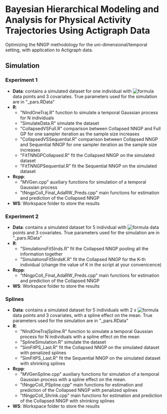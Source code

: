 # Bayesian Hierarchical Modeling and Analysis for Physical Activity Trajectories Using Actigraph Data
Optimizing the NNGP methodology for the uni-dimensional/temporal setting, with application to Actigraph data.

## Simulation
### Experiment 1

  - <b>Data</b>: contains a simulated dataset for one individual with ![formula](https://render.githubusercontent.com/render/math?math=10^5) data points and 3 covariates. True parameters used for the simulation are in "\_pars.RData"
  - <b>R</b>:
    - "NIndOneTraj.R" function to simulate a temporal Gaussian process for N individuals
    - "SimulateData.R" simulate the dataset 
    - "CollapsedVSFull.R" comparison between Collapsed NNGP and Full GP for one sampler iteration as the sample size increases
    - "CollapsedVSSequential.R" comparison between Collapsed NNGP and Sequential NNGP for one sampler iteration as the sample size increases
    - "FitTNNGPCollapsed.R" fit the Collapsed NNGP on the simulated dataset
    - "FitTNNGPSequential.R" fit the Sequential NNGP on the simulated dataset
  - <b>Rcpp</b>:
    - "MVGen.cpp" auxiliary functions for simulation of a temporal Gaussian process
    - "tNngpColl_Final_AdaRW_Preds.cpp" main functions for estimation and prediction of the Collapsed NNGP 
  - <b>WS</b>: Workspace folder to store the results

### Experiment 2

  - <b>Data</b>: contains a simulated dataset for 5 individual with ![formula](https://render.githubusercontent.com/render/math?math=20^5) data points and 3 covariates. True parameters used for the simulation are in "\_pars.RData"
  - <b>R</b>:
    - "SimulationsFit5Inds.R" fit the Collapsed NNGP pooling all the information together
    - "SimulationsFit5IndsK.R" fit the Collapsed NNGP for the K-th individual (change the value of K in the script at your convenicence)
  - <b>Rcpp</b>:
    - "tNngpColl_Final_AdaRW_Preds.cpp" main functions for estimation and prediction of the Collapsed NNGP 
  - <b>WS</b>: Workspace folder to store the results

 ### Splines

  - <b>Data</b>: contains a simulated dataset for 5 individuals with 2 x ![formula](https://render.githubusercontent.com/render/math?math=10^5) data points and 3 covariates, with a spline effect on the mean. 
  True parameters used for the simulation are in "\_pars.RData"
  - <b>R</b>:
    - "NIndOneTrajSpline.R" function to simulate a temporal Gaussian process for N individuals with a spline effect on the mean
    - "SplineSimulation.R" simulate the dataset 
    - "SimFitPS_Last.R" fit the Collapsed NNGP on the simulated dataset with penalized splines
    - "SimFitPS_Last.R" fit the Sequential NNGP on the simulated dataset with shrinking splines
  - <b>Rcpp</b>:
    - "MVGenSpline.cpp" auxiliary functions for simulation of a temporal Gaussian process with a spline effect on the mean.
    - "tNngpColl_PSpline.cpp" main functions for estimation and prediction of the Collapsed NNGP with penalized splines
    - "tNngpColl_Shrink.cpp" main functions for estimation and prediction of the Collapsed NNGP with shrinking splines
  - <b>WS</b>: Workspace folder to store the results
    
